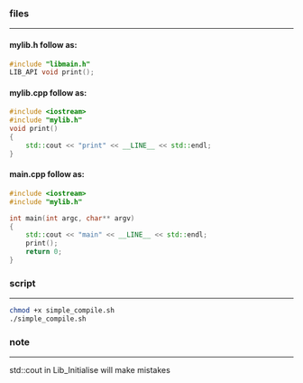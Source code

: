### files
***
#### mylib.h   follow as:
```c++
#include "libmain.h" 
LIB_API void print(); 
```

#### mylib.cpp follow as:
```c++
#include <iostream>
#include "mylib.h"
void print()
{
    std::cout << "print" << __LINE__ << std::endl;
}
```

#### main.cpp follow as:
```c++
#include <iostream>
#include "mylib.h"

int main(int argc, char** argv)
{
    std::cout << "main" << __LINE__ << std::endl;
    print();
    return 0;
}
```
### script
***
```bash
chmod +x simple_compile.sh
./simple_compile.sh
```
### note
***
std::cout in Lib_Initialise will make mistakes
